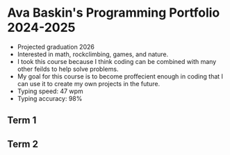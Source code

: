 # Ava Baskin's Programming Portfolio 2024-2025
* Projected graduation 2026
* Interested in math, rockclimbing, games, and nature.
* I took this course because I think coding can be combined with many other feilds to help solve problems.
* My goal for this course is to become proffecient enough in coding that I can use it to create my own projects in the future.
* Typing speed: 47 wpm
* Typing accuracy: 98%

## Term 1

## Term 2
